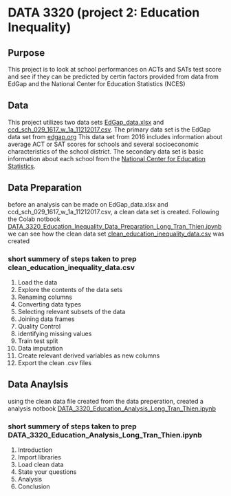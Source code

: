 # DATA 3320 (project 2: Education Inequality)

## Purpose
This project is to look at school performances on ACTs and SATs test score and see if they can be predicted by certin factors provided from data from EdGap and the National Center for Education Statistics (NCES)

## Data
This project utilizes two data sets [EdGap_data.xlsx](https://github.com/longhtt/Education/blob/main/EdGap_data.xlsx) and [ccd_sch_029_1617_w_1a_11212017.csv](https://www.dropbox.com/s/lkl5nvcdmwyoban/ccd_sch_029_1617_w_1a_11212017.csv?dl=0). The primary data set is the EdGap data set from [edgap.org](https://www.edgap.org/#5/37.892/-96.987) This data set from 2016 includes information about average ACT or SAT scores for schools and several socioeconomic characteristics of the school district. The secondary data set is basic information about each school from the [National Center for Education Statistics](https://nces.ed.gov/ccd/pubschuniv.asp). <br/>

## Data Preparation
before an analysis can be made on EdGap_data.xlsx and ccd_sch_029_1617_w_1a_11212017.csv, a clean data set is created. Following the Colab notbook [DATA_3320_Education_Inequality_Data_Preparation_Long_Tran_Thien.ipynb](https://github.com/longhtt/Education/blob/main/DATA_3320_Education_Inequality_Data_Preparation_Long_Tran_Thien.ipynb) we can see how the clean data set [clean_education_inequality_data.csv](https://github.com/longhtt/Education/blob/main/clean_education_inequality_data.csv) was created<br/>
### short summery of steps taken to prep clean_education_inequality_data.csv
1. Load the data
2. Explore the contents of the data sets
3. Renaming columns
4. Converting data types
5. Selecting relevant subsets of the data
6. Joining data frames
7. Quality Control
8. identifying missing values
9. Train test split
10. Data imputation
11. Create relevant derived variables as new columns
12. Export the clean .csv files

## Data Anaylsis
using the clean data file created from the data preperation, created a analysis notbook [DATA_3320_Education_Analysis_Long_Tran_Thien.ipynb](https://github.com/longhtt/Education/blob/main/DATA_3320_Education_Analysis_Long_Tran_Thien.ipynb)

### short summery of steps taken to prep DATA_3320_Education_Analysis_Long_Tran_Thien.ipynb
1. Introduction
2. Import libraries
3. Load clean data
4. State your questions
5. Analysis
6. Conclusion
